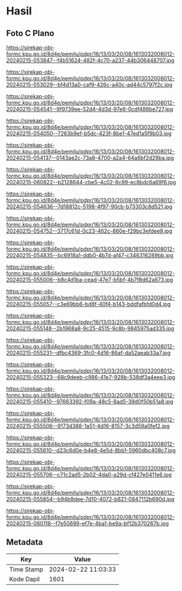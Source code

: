 # Hasil

## Foto C Plano

https://sirekap-obj-formc.kpu.go.id/8d4e/pemilu/pdpr/16/13/03/20/08/1613032008012-20240215-053847--f4b51624-482f-4c70-a237-44b306448707.jpg

https://sirekap-obj-formc.kpu.go.id/8d4e/pemilu/pdpr/16/13/03/20/08/1613032008012-20240215-053029--bf4d13a0-caf9-426c-a40c-ad44c5797f2c.jpg

https://sirekap-obj-formc.kpu.go.id/8d4e/pemilu/pdpr/16/13/03/20/08/1613032008012-20240215-054541--9f9739ee-52d4-4d3d-97e6-0cdf486be727.jpg

https://sirekap-obj-formc.kpu.go.id/8d4e/pemilu/pdpr/16/13/03/20/08/1613032008012-20240215-054050--7263b9ef-b5dc-423f-8be1-47ed1a5f9b03.jpg

https://sirekap-obj-formc.kpu.go.id/8d4e/pemilu/pdpr/16/13/03/20/08/1613032008012-20240215-054137--0143ae2c-73a8-4700-a2a4-64a6bf2d29ba.jpg

https://sirekap-obj-formc.kpu.go.id/8d4e/pemilu/pdpr/16/13/03/20/08/1613032008012-20240215-060822--b2128644-cbe5-4c02-8c99-ec8bdc6a69f6.jpg

https://sirekap-obj-formc.kpu.go.id/8d4e/pemilu/pdpr/16/13/03/20/08/1613032008012-20240215-054636--7d18812c-5198-4f97-90cb-b73303c8d521.jpg

https://sirekap-obj-formc.kpu.go.id/8d4e/pemilu/pdpr/16/13/03/20/08/1613032008012-20240215-054752--3717c61d-0c23-462c-860e-f29bc3efdee9.jpg

https://sirekap-obj-formc.kpu.go.id/8d4e/pemilu/pdpr/16/13/03/20/08/1613032008012-20240215-054835--bc6918a1-ddb0-4b7d-af47-c346316289bb.jpg

https://sirekap-obj-formc.kpu.go.id/8d4e/pemilu/pdpr/16/13/03/20/08/1613032008012-20240215-055006--b8c4d1ba-cead-47e7-b5bf-4b7f8d62a673.jpg

https://sirekap-obj-formc.kpu.go.id/8d4e/pemilu/pdpr/16/13/03/20/08/1613032008012-20240215-055057--c3e69bb6-bd8f-40f4-b143-bddfafbfd0d4.jpg

https://sirekap-obj-formc.kpu.go.id/8d4e/pemilu/pdpr/16/13/03/20/08/1613032008012-20240215-055148--2b1968a8-9c25-4515-9c8b-9845975ad335.jpg

https://sirekap-obj-formc.kpu.go.id/8d4e/pemilu/pdpr/16/13/03/20/08/1613032008012-20240215-055231--dfbc4369-3fc0-4d16-86af-da52aeab33a7.jpg

https://sirekap-obj-formc.kpu.go.id/8d4e/pemilu/pdpr/16/13/03/20/08/1613032008012-20240215-055323--68c9deeb-c986-41e7-928b-538df3a4eee3.jpg

https://sirekap-obj-formc.kpu.go.id/8d4e/pemilu/pdpr/16/13/03/20/08/1613032008012-20240215-055410--97663392-f09a-48c5-8ad5-39d0f50b51a8.jpg

https://sirekap-obj-formc.kpu.go.id/8d4e/pemilu/pdpr/16/13/03/20/08/1613032008012-20240215-055506--9173d388-1a51-4d16-8157-3c3d59a0fef2.jpg

https://sirekap-obj-formc.kpu.go.id/8d4e/pemilu/pdpr/16/13/03/20/08/1613032008012-20240215-055610--d23c6d0e-b4e8-4e5d-8bb1-5960dbc408c7.jpg

https://sirekap-obj-formc.kpu.go.id/8d4e/pemilu/pdpr/16/13/03/20/08/1613032008012-20240215-055706--c71c2ad5-2b02-4da0-a29d-cf427e0411e6.jpg

https://sirekap-obj-formc.kpu.go.id/8d4e/pemilu/pdpr/16/13/03/20/08/1613032008012-20240215-055854--b94b9dee-7d10-4072-b821-0847112b690d.jpg

https://sirekap-obj-formc.kpu.go.id/8d4e/pemilu/pdpr/16/13/03/20/08/1613032008012-20240215-060118--f7e50699-ef7e-4ba1-be9a-bf12b370267b.jpg


## Metadata

| Key        | Value               |
| ---------- | ------------------- |
| Time Stamp | 2024-02-22 11:03:33 |
| Kode Dapil | 1601                |



